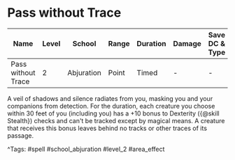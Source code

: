 # Pass without Trace

| Name | Level | School | Range | Duration | Damage | Save DC & Type |
|------|-------|--------|-------|----------|--------|----------------|
| Pass without Trace | 2 | Abjuration | Point | Timed | - | - |

A veil of shadows and silence radiates from you, masking you and your companions from detection. For the duration, each creature you choose within 30 feet of you (including you) has a +10 bonus to Dexterity ({@skill Stealth}) checks and can't be tracked except by magical means. A creature that receives this bonus leaves behind no tracks or other traces of its passage.

^Tags: #spell #school_abjuration #level_2 #area_effect